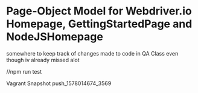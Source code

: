 # Page-Object Model for Webdriver.io Homepage, GettingStartedPage and NodeJSHomepage
somewhere to keep track of changes made to code in QA Class even though iv already missed alot

//npm run test

Vagrant Snapshot push_1578014674_3569
